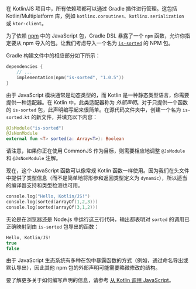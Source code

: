 [//]: # (title: 使用 npm 依赖项)

在 Kotlin/JS 项目中，所有依赖项都可以通过 Gradle 插件进行管理。这包括 Kotlin/Multiplatform 库，例如 `kotlinx.coroutines`、`kotlinx.serialization` 或 `ktor-client`。

为了依赖 [npm](https://www.npmjs.com/) 中的 JavaScript 包，Gradle DSL 暴露了一个 `npm` 函数，允许你指定要从 npm 导入的包。让我们考虑导入一个名为 [`is-sorted`](https://www.npmjs.com/package/is-sorted) 的 NPM 包。

Gradle 构建文件中的相应部分如下所示：

```kotlin
dependencies {
    // ...
    implementation(npm("is-sorted", "1.0.5"))
}
```

由于 JavaScript 模块通常是动态类型的，而 Kotlin 是一种静态类型语言，你需要提供一种适配器。在 Kotlin 中，此类适配器称为 _外部声明_。对于只提供一个函数的 `is-sorted` 包，此声明编写起来很简单。在源代码文件夹中，创建一个名为 `is-sorted.kt` 的新文件，并填充以下内容：

```kotlin
@JsModule("is-sorted")
@JsNonModule
external fun <T> sorted(a: Array<T>): Boolean
```

请注意，如果你正在使用 CommonJS 作为目标，则需要相应地调整 `@JsModule` 和 `@JsNonModule` 注解。

现在，这个 JavaScript 函数可以像常规 Kotlin 函数一样使用。因为我们在头文件中提供了类型信息（而不是简单地将形参和返回类型定义为 `dynamic`），所以适当的编译器支持和类型检测也可用。

```kotlin
console.log("Hello, Kotlin/JS!")
console.log(sorted(arrayOf(1,2,3)))
console.log(sorted(arrayOf(3,1,2)))
```

无论是在浏览器还是 Node.js 中运行这三行代码，输出都表明对 `sorted` 的调用已正确映射到由 `is-sorted` 包导出的函数：

```kotlin
Hello, Kotlin/JS!
true
false
```

由于 JavaScript 生态系统有多种在包中暴露函数的方式（例如，通过命名导出或默认导出），因此其他 npm 包的外部声明可能需要略微修改的结构。

要了解更多关于如何编写声明的信息，请参考 [从 Kotlin 调用 JavaScript](js-interop.md)。